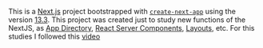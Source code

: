 This is a [Next.js](https://nextjs.org/) project bootstrapped with [`create-next-app`](https://github.com/vercel/next.js/tree/canary/packages/create-next-app) using the version [13.3](https://nextjs.org/blog/next-13-3). This project was created just to study new functions of the NextJS, as [App Directory](https://nextjs.org/blog/next-13#new-app-directory-beta), [React Server Components](https://nextjs.org/blog/next-13#server-components), [Layouts](https://nextjs.org/blog/next-13#layouts), etc.
For this studies I followed this [video](https://www.youtube.com/watch?v=0zl72thBKzo&ab_channel=Rocketseat)
